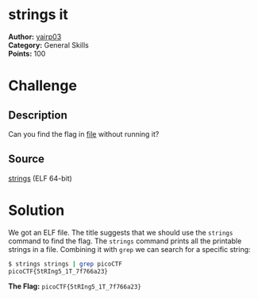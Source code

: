 # strings it

**Author:** [yairp03](https://github.com/yairp03)  
**Category:** General Skills  
**Points:** 100

# Challenge

## Description

Can you find the flag in [file](./strings) without running it?

## Source

[strings](./strings) (ELF 64-bit)

# Solution

We got an ELF file. The title suggests that we should use the `strings` command to find the flag. The `strings` command prints all the printable strings in a file. Combining it with `grep` we can search for a specific string:

```bash
$ strings strings | grep picoCTF
picoCTF{5tRIng5_1T_7f766a23}
```

**The Flag:** `picoCTF{5tRIng5_1T_7f766a23}`
